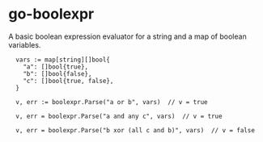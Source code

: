 # go-boolexpr

A basic boolean expression evaluator for a string and a map of boolean variables.

```golang
  vars := map[string][]bool{
    "a": []bool{true},
    "b": []bool{false},
    "c": []bool{true, false},
  }

  v, err := boolexpr.Parse("a or b", vars)  // v = true

  v, err = boolexpr.Parse("a and any c", vars)  // v = true

  v, err = boolexpr.Parse("b xor (all c and b)", vars)  // v = false
```
